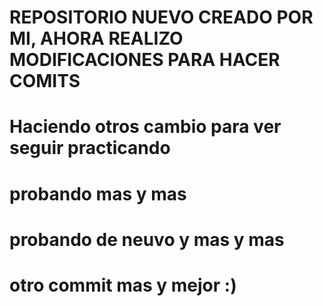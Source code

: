 # REPOSITORIO NUEVO CREADO POR MI, AHORA REALIZO MODIFICACIONES PARA HACER COMITS
# Haciendo otros cambio para ver seguir practicando
# probando mas y mas
# probando de neuvo y mas y mas
# otro commit mas y mejor :)
